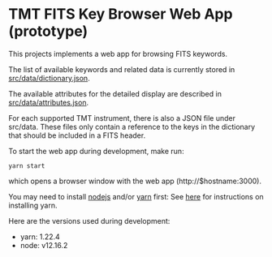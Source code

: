 # TMT FITS Key Browser Web App (prototype)

This projects implements a web app for browsing FITS keywords.

The list of available keywords and related data is currently stored in 
[src/data/dictionary.json](src/data/dictionary.json). 

The available attributes for the detailed display are described in
[src/data/attributes.json](src/data/attributes.json).

For each supported TMT instrument, there is also a JSON file under src/data.
These files only contain a reference to the keys in the dictionary that should be included in a FITS header.

To start the web app during development, make run:

    yarn start

which opens a browser window with the web app (http://$hostname:3000).

You may need to install [nodejs](https://nodejs.org/en/) 
and/or [yarn](https://classic.yarnpkg.com/en/) first: 
See [here](https://classic.yarnpkg.com/en/docs/install/) for instructions on installing yarn.

Here are the versions used during development:

* yarn: 1.22.4
* node: v12.16.2

